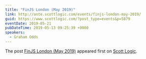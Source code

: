 ```yaml
---
title: "FinJS London (May 2019)"
link: http://ante.scottlogic.com/events/finjs-london-may-2019/
guid: https://www.scottlogic.com/?post_type=events&p=5879
eventDate: 2019-05-21
pubDateTime: 2019-05-13 09:25:39 +0000
speakers:
  - Graham Odds
---
```


<p>The post <a rel="nofollow" href="http://ante.scottlogic.com/events/finjs-london-may-2019/">FinJS London (May 2019)</a> appeared first on <a rel="nofollow" href="http://ante.scottlogic.com">Scott Logic</a>.</p>